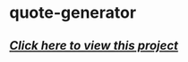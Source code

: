 # quote-generator
## ***[Click here to view this project](https://pramdevgan.github.io/quote-generator/)***

